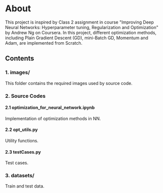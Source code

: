 
About
=======
This project is inspired by Class 2 assignment in course "Improving Deep Neural Networks: Hyperparameter tuning, Regularization and Optimization" by Andrew Ng
on Coursera. In this project, different optimization methods, including Plain Gradient Descent (GD), mini-Batch GD, Momentum and Adam, are implemented from Scratch. 

Contents
----------

### 1. images/
This folder contains the required images used by source code. 

### 2. Source Codes

#### 2.1 optimization_for_neural_network.ipynb
Implementation of optimization methods in NN.
 
#### 2.2 opt_utils.py
Utility functions.

#### 2.3 testCases.py
Test cases.

### 3. datasets/
Train and test data. 

